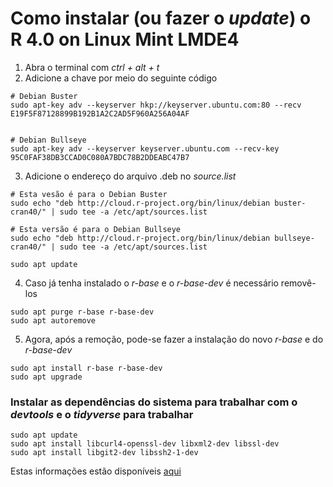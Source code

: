 # Como instalar (ou fazer o *update*) o R 4.0 on Linux Mint LMDE4



1. Abra o terminal com *ctrl + alt + t* 
2. Adicione a chave por meio do seguinte código

```
# Debian Buster
sudo apt-key adv --keyserver hkp://keyserver.ubuntu.com:80 --recv E19F5F87128899B192B1A2C2AD5F960A256A04AF


# Debian Bullseye
sudo apt-key adv --keyserver keyserver.ubuntu.com --recv-key 95C0FAF38DB3CCAD0C080A7BDC78B2DDEABC47B7

```
3. Adicione o endereço do arquivo .deb no *source.list*

```
# Esta vesão é para o Debian Buster
sudo echo "deb http://cloud.r-project.org/bin/linux/debian buster-cran40/" | sudo tee -a /etc/apt/sources.list

# Esta versão é para o Debian Bullseye
sudo echo "deb http://cloud.r-project.org/bin/linux/debian bullseye-cran40/" | sudo tee -a /etc/apt/sources.list

sudo apt update
```
4. Caso já tenha instalado o *r-base* e o *r-base-dev* é necessário removê-los

```
sudo apt purge r-base r-base-dev
sudo apt autoremove

```
5. Agora, após a remoção, pode-se fazer a instalação do novo *r-base* e do *r-base-dev*

```
sudo apt install r-base r-base-dev
sudo apt upgrade

```

### Instalar as dependências do sistema para trabalhar com o *devtools* e o *tidyverse* para trabalhar

```
sudo apt update
sudo apt install libcurl4-openssl-dev libxml2-dev libssl-dev
sudo apt install libgit2-dev libssh2-1-dev

```


Estas informações estão disponíveis [aqui](https://cran.r-project.org/bin/linux/debian/)
